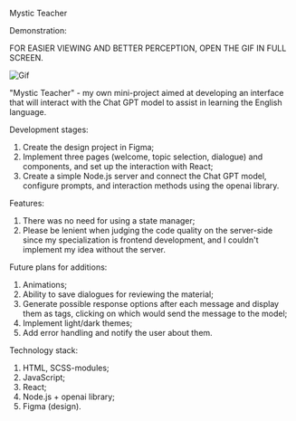 Mystic Teacher

Demonstration:

FOR EASIER VIEWING AND BETTER PERCEPTION, OPEN THE GIF IN FULL SCREEN.

![Gif](https://github.com/KIBINNANEKO/react-english-helper-openai/blob/main/frontend/src/assets/demonstration.gif)

"Mystic Teacher" - my own mini-project aimed at developing an interface that will interact with the Chat GPT model to assist in learning the English language.

Development stages:

1. Create the design project in Figma;
2. Implement three pages (welcome, topic selection, dialogue) and components, and set up the interaction with React;
3. Create a simple Node.js server and connect the Chat GPT model, configure prompts, and interaction methods using the openai library.

Features:
1. There was no need for using a state manager;
2. Please be lenient when judging the code quality on the server-side since my specialization is frontend development, and I couldn't implement my idea without the server.

Future plans for additions:
1. Animations;
2. Ability to save dialogues for reviewing the material;
3. Generate possible response options after each message and display them as tags, clicking on which would send the message to the model;
4. Implement light/dark themes;
5. Add error handling and notify the user about them.

Technology stack:
1. HTML, SCSS-modules;
2. JavaScript;
3. React;
4. Node.js + openai library;
5. Figma (design).
